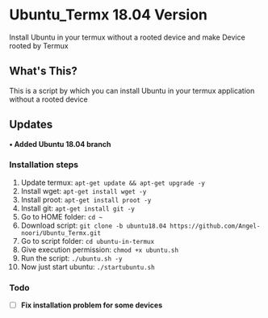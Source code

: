 # Ubuntu_Termx 18.04 Version
Install Ubuntu in your termux without a rooted device and make Device rooted by Termux


## What's This?

This is a script by which you can install Ubuntu in your termux application without a rooted device

## Updates
**• Added Ubuntu 18.04 branch**

### Installation steps
1. Update termux: `apt-get update && apt-get upgrade -y`
2. Install wget: `apt-get install wget -y`
3. Install proot: `apt-get install proot -y`
4. Install git: `apt-get install git -y`
5. Go to HOME folder: `cd ~`
6. Download script: `git clone -b ubuntu18.04 https://github.com/Angel-noori/Ubuntu_Termx.git`
7. Go to script folder: `cd ubuntu-in-termux`
8. Give execution permission: `chmod +x ubuntu.sh`
9. Run the script: `./ubuntu.sh -y`
10. Now just start ubuntu: `./startubuntu.sh`

### Todo
- [ ] **Fix installation problem for some devices**

